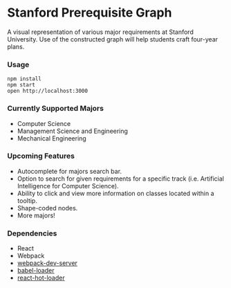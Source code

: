 Stanford Prerequisite Graph
=====================

A visual representation of various major requirements at Stanford University.
Use of the constructed graph will help students craft four-year plans.  

### Usage

```
npm install
npm start
open http://localhost:3000
```
### Currently Supported Majors
* Computer Science
* Management Science and Engineering
* Mechanical Engineering

### Upcoming Features

* Autocomplete for majors search bar.
* Option to search for given requirements for a specific track (i.e. Artificial Intelligence for Computer Science).
* Ability to click and view more information on classes located within a tooltip.
* Shape-coded nodes.
* More majors!

### Dependencies

* React
* Webpack
* [webpack-dev-server](https://github.com/webpack/webpack-dev-server)
* [babel-loader](https://github.com/babel/babel-loader)
* [react-hot-loader](https://github.com/gaearon/react-hot-loader)

